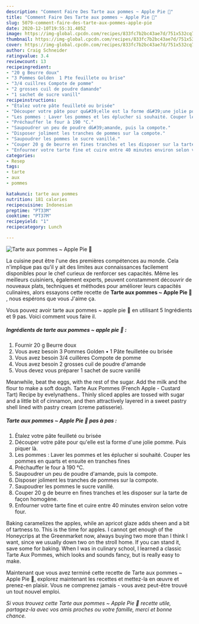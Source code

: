 ```yaml
---
description: "Comment Faire Des Tarte aux pommes ~ Apple Pie 🍏"
title: "Comment Faire Des Tarte aux pommes ~ Apple Pie 🍏"
slug: 5079-comment-faire-des-tarte-aux-pommes-apple-pie
date: 2020-12-10T19:55:31.405Z
image: https://img-global.cpcdn.com/recipes/833fc7b2bc43ae7d/751x532cq70/tarte-aux-pommes-apple-pie-🍏-photo-principale-de-la-recette.jpg
thumbnail: https://img-global.cpcdn.com/recipes/833fc7b2bc43ae7d/751x532cq70/tarte-aux-pommes-apple-pie-🍏-photo-principale-de-la-recette.jpg
cover: https://img-global.cpcdn.com/recipes/833fc7b2bc43ae7d/751x532cq70/tarte-aux-pommes-apple-pie-🍏-photo-principale-de-la-recette.jpg
author: Craig Schneider
ratingvalue: 3.4
reviewcount: 13
recipeingredient:
- "20 g Beurre doux"
- "3 Pommes Golden  1 Pte feuillete ou brise"
- "3/4 cuillres Compote de pomme"
- "2 grosses cuil de poudre damande"
- "1 sachet de sucre vanill"
recipeinstructions:
- "Étalez votre pâte feuilleté ou brisée"
- "Découper votre pâte pour qu&#39;elle est la forme d&#39;une jolie pomme. Puis piquer là."
- "Les pommes : Laver les pommes et les éplucher si souhaité. Couper les pommes en quarts et ensuite en tranches fines"
- "Préchauffer le four à 190 °C."
- "Saupoudrer un peu de poudre d&#39;amande, puis la compote."
- "Disposer joliment les tranches de pommes sur la compote."
- "Saupoudrer les pommes le sucre vanillé."
- "Couper 20 g de beurre en fines tranches et les disposer sur la tarte de façon homogène."
- "Enfourner votre tarte fine et cuire entre 40 minutes environ selon votre four."
categories:
- Resep
tags:
- tarte
- aux
- pommes

katakunci: tarte aux pommes 
nutrition: 181 calories
recipecuisine: Indonesian
preptime: "PT33M"
cooktime: "PT37M"
recipeyield: "1"
recipecategory: Lunch

---
```



![Tarte aux pommes ~ Apple Pie 🍏](https://img-global.cpcdn.com/recipes/833fc7b2bc43ae7d/751x532cq70/tarte-aux-pommes-apple-pie-🍏-photo-principale-de-la-recette.jpg)

La cuisine peut être l'une des premières compétences au monde. Cela n'implique pas qu'il y ait des limites aux connaissances facilement disponibles pour le chef curieux de renforcer ses capacités. Même les meilleurs cuisiniers, également experts, peuvent constamment découvrir de nouveaux plats, techniques et méthodes pour améliorer leurs capacités culinaires, alors essayons cette recette de <strong> Tarte aux pommes ~ Apple Pie 🍏 </strong>, nous espérons que vous J'aime ça.

<!--inarticleads1-->

Vous pouvez avoir tarte aux pommes ~ apple pie 🍏 en utilisant 5 Ingrédients et 9 pas. Voici comment vous faire il.

##### Ingrédients de tarte aux pommes ~ apple pie 🍏 :

1. Fournir 20 g Beurre doux
1. Vous avez besoin 3 Pommes Golden • 1 Pâte feuilletée ou brisée
1. Vous avez besoin 3/4 cuillères Compote de pomme
1. Vous avez besoin 2 grosses cuil de poudre d&#39;amande
1. Vous devez vous préparer 1 sachet de sucre vanillé


Meanwhile, beat the eggs, with the rest of the sugar. Add the milk and the flour to make a soft dough. Tarte Aux Pommes (French Apple - Custard Tart) Recipe by evelynathens.. Thinly sliced apples are tossed with sugar and a little bit of cinnamon, and then attractively layered in a sweet pastry shell lined with pastry cream (creme patisserie). 

<!--inarticleads2-->

##### Tarte aux pommes ~ Apple Pie 🍏 pas à pas :

1. Étalez votre pâte feuilleté ou brisée
1. Découper votre pâte pour qu&#39;elle est la forme d&#39;une jolie pomme. Puis piquer là.
1. Les pommes : Laver les pommes et les éplucher si souhaité. Couper les pommes en quarts et ensuite en tranches fines
1. Préchauffer le four à 190 °C.
1. Saupoudrer un peu de poudre d&#39;amande, puis la compote.
1. Disposer joliment les tranches de pommes sur la compote.
1. Saupoudrer les pommes le sucre vanillé.
1. Couper 20 g de beurre en fines tranches et les disposer sur la tarte de façon homogène.
1. Enfourner votre tarte fine et cuire entre 40 minutes environ selon votre four.


Baking caramelizes the apples, while an apricot glaze adds sheen and a bit of tartness to. This is the time for apples. I cannot get enough of the Honeycrips at the Greenmarket now, always buying two more than I think I want, since we usually down two on the stroll home. If you can stand it, save some for baking. When I was in culinary school, I learned a classic Tarte Aux Pommes, which looks and sounds fancy, but is really easy to make. 

<!--inarticleads1-->

<p>
Maintenant que vous avez terminé cette recette de Tarte aux pommes ~ Apple Pie 🍏, explorez maintenant les recettes et mettez-la en œuvre et prenez-en plaisir. Vous ne comprenez jamais - vous avez peut-être trouvé un tout nouvel emploi.
</p>

<p>
<i>Si vous trouvez cette Tarte aux pommes ~ Apple Pie 🍏 recette utile, partagez-la avec vos amis proches ou votre famille, merci et bonne chance.</i>
</p>
